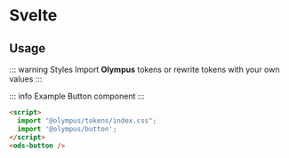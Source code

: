 # Svelte

## Usage

::: warning Styles
Import **Olympus** tokens or rewrite tokens with your own values
:::

::: info Example
Button component
:::

```html
<script>
  import "@olympus/tokens/index.css";
  import '@olympus/button';
</script>
<ods-button />
```
